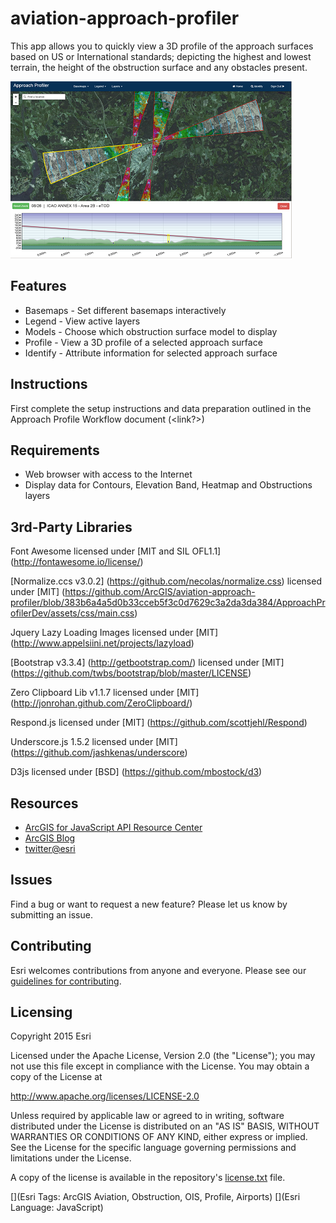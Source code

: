 # aviation-approach-profiler

This app allows you to quickly view a 3D profile of the approach surfaces based on US or International standards; depicting the highest and lowest terrain, the height of the obstruction surface and any obstacles present.

![App](https://github.com/ArcGIS/aviation-approach-profiler/blob/master/aviation-approach-profiler.png)


## Features
* Basemaps - Set different basemaps interactively
* Legend - View active layers
* Models - Choose which obstruction surface model to display 
* Profile - View a 3D profile of a selected approach surface
* Identify - Attribute information for selected approach surface

## Instructions


First complete the setup instructions and data preparation outlined in the Approach Profile Workflow document (<link?>)


## Requirements


* Web browser with access to the Internet
* Display data for Contours, Elevation Band, Heatmap and Obstructions layers


## 3rd-Party Libraries


Font Awesome licensed under [MIT and SIL OFL1.1] (http://fontawesome.io/license/) 

[Normalize.ccs v3.0.2] (https://github.com/necolas/normalize.css) licensed under [MIT] (https://github.com/ArcGIS/aviation-approach-profiler/blob/383b6a4a5d0b33cceb5f3c0d7629c3a2da3da384/ApproachProfilerDev/assets/css/main.css) 

Jquery Lazy Loading Images licensed under [MIT] (http://www.appelsiini.net/projects/lazyload)

[Bootstrap v3.3.4] (http://getbootstrap.com/) licensed under [MIT] (https://github.com/twbs/bootstrap/blob/master/LICENSE)

Zero Clipboard Lib v1.1.7 licensed under [MIT] (http://jonrohan.github.com/ZeroClipboard/)

Respond.js licensed under [MIT] (https://github.com/scottjehl/Respond)

Underscore.js 1.5.2 licensed under [MIT] (https://github.com/jashkenas/underscore)

D3js licensed under [BSD] (https://github.com/mbostock/d3)


## Resources


* [ArcGIS for JavaScript API Resource Center](http://help.arcgis.com/en/webapi/javascript/arcgis/index.html)
* [ArcGIS Blog](http://blogs.esri.com/esri/arcgis/)
* [twitter@esri](http://twitter.com/esri)


## Issues


Find a bug or want to request a new feature?  Please let us know by submitting an issue.


## Contributing


Esri welcomes contributions from anyone and everyone. Please see our [guidelines for contributing](https://github.com/esri/contributing).


## Licensing
Copyright 2015 Esri


Licensed under the Apache License, Version 2.0 (the "License");
you may not use this file except in compliance with the License.
You may obtain a copy of the License at


   http://www.apache.org/licenses/LICENSE-2.0


Unless required by applicable law or agreed to in writing, software
distributed under the License is distributed on an "AS IS" BASIS,
WITHOUT WARRANTIES OR CONDITIONS OF ANY KIND, either express or implied.
See the License for the specific language governing permissions and
limitations under the License.


A copy of the license is available in the repository's [license.txt]( https://github.com/ArcGIS/aviation-approach-profiler/blob/master/LICENSE) file.


[](Esri Tags: ArcGIS Aviation, Obstruction, OIS, Profile, Airports)
[](Esri Language: JavaScript)
